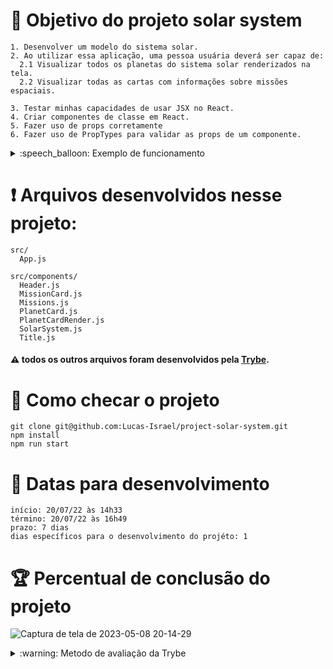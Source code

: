 # :open_book: Objetivo do projeto solar system

```
1. Desenvolver um modelo do sistema solar.
2. Ao utilizar essa aplicação, uma pessoa usuária deverá ser capaz de:
  2.1 Visualizar todos os planetas do sistema solar renderizados na tela.
  2.2 Visualizar todas as cartas com informações sobre missões espaciais.

3. Testar minhas capacidades de usar JSX no React.
4. Criar componentes de classe em React.
5. Fazer uso de props corretamente
6. Fazer uso de PropTypes para validar as props de um componente.
```

<details>
  <summary>:speech_balloon: Exemplo de funcionamento</summary>
  
![exemplo](https://raw.githubusercontent.com/Lucas-Israel/project-solar-system/main/public/examples/req6.png)
  
</details>

# :heavy_exclamation_mark: Arquivos desenvolvidos nesse projeto:

```
src/
  App.js
  
src/components/
  Header.js
  MissionCard.js
  Missions.js
  PlanetCard.js
  PlanetCardRender.js
  SolarSystem.js
  Title.js
```

#### :warning: todos os outros arquivos foram desenvolvidos pela [Trybe](https://www.betrybe.com).

# :thinking: Como checar o projeto

```
git clone git@github.com:Lucas-Israel/project-solar-system.git
npm install
npm run start
```

# :calendar: Datas para desenvolvimento

```
início: 20/07/22 às 14h33
término: 20/07/22 às 16h49
prazo: 7 dias
dias específicos para o desenvolvimento do projéto: 1
```

# :trophy: Percentual de conclusão do projeto

![Captura de tela de 2023-05-08 20-14-29](https://user-images.githubusercontent.com/104790267/236956986-544c3f48-fff4-45b5-9935-51415bb6c9d6.png)

<details>
  <summary>:warning: Metodo de avaliação da Trybe</summary>
  
##### A escola de programação [Trybe](https://www.betrybe.com) utiliza um sistema de avaliação baseado na conclusão de requisitos em cada projeto, considerando a porcentagem de conclusão, com um mínimo de 80% dos requisitos obrigatórios, em um prazo regular de no máximo 7 dias, tendo dias específicos para o desenvolvimento do projeto que variam de acordo com a complexidade dele.

##### Não alcançando esse patamar mímino, o aluno entra em recuperação, tendo que entregar 90% dos requisitos obrigatórios mais os bonús, em outros 7 dias, caso o aluno falhe novamente ele é mudado de turma para refazer o conteúdo e projeto, caso falhe após mudar de turma, no mesmo conteúdo/projeto, o aluno é removido do curso.
  
</details>

